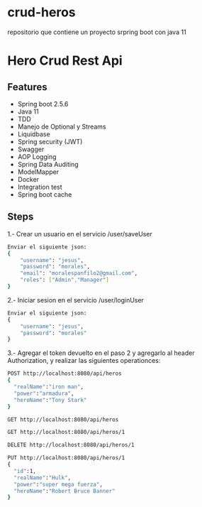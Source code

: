 # crud-heros
repositorio que contiene un proyecto srpring boot con java 11
# Hero Crud Rest Api
## Features
- Spring boot 2.5.6
- Java 11
- TDD
- Manejo de Optional y Streams
- Liquidbase
- Spring security (JWT)
- Swagger
- AOP Logging
- Spring Data Auditing
- ModelMapper
- Docker
- Integration test 
- Spring boot cache

## Steps

1.- Crear un usuario en el servicio /user/saveUser

```sh
Enviar el siguiente json:
{
    "username": "jesus",
    "password": "morales",
    "email": "moralespanfilo2@gmail.com",
    "roles": ["Admin","Manager"]
}
```

2.- Iniciar sesion en el servicio /user/loginUser

```sh
Enviar el siguiente json:
{
    "username": "jesus",
    "password": "morales"
}
```

3.- Agregar el token devuelto en el paso 2 y agregarlo al header Authorization, y realizar las siguientes operationces:

```sh
POST http://localhost:8080/api/heros
{
  "realName":"iron man",
  "power":"armadura",
  "heroName":"Tony Stark"
}

GET http://localhost:8080/api/heros

GET http://localhost:8080/api/heros/1

DELETE http://localhost:8080/api/heros/1

PUT http://localhost:8080/api/heros/1
{
  "id":1,
  "realName":"Hulk",
  "power":"super mega fuerza",
  "heroName":"Robert Bruce Banner"
}
